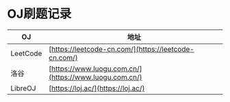 # OJ刷题记录
| OJ       | 地址                                                   |
| -------- | ------------------------------------------------------ |
| LeetCode | [https://leetcode-cn.com/](https://leetcode-cn.com/)   |
| 洛谷     | [https://www.luogu.com.cn/](https://www.luogu.com.cn/) |
| LibreOJ  | [https://loj.ac/](https://loj.ac/)                     |

